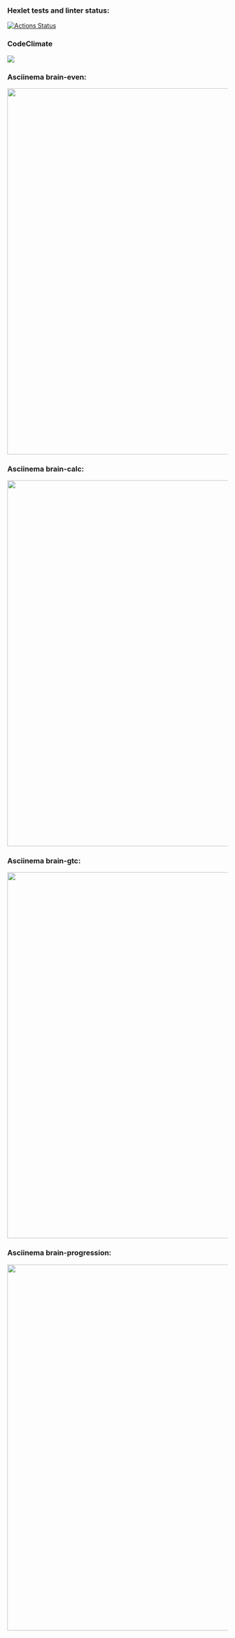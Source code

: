 ### Hexlet tests and linter status:
[![Actions Status](https://github.com/Brdm73/python-project-49/workflows/hexlet-check/badge.svg)](https://github.com/Brdm73/python-project-49/actions)

### CodeClimate
<a href="https://codeclimate.com/github/Brdm73/python-project-49/maintainability"><img src="https://api.codeclimate.com/v1/badges/eb9eb9b853127994d518/maintainability" /></a>

### Asciinema brain-even:
<a href="https://asciinema.org/a/P6MbHoV9gYrySZGt6r5YKjndk"><img src="https://asciinema.org/a/14.png" width="836"/></a>

### Asciinema brain-calc:
<a href="https://asciinema.org/a/G5EgYhsRMUdRKv6fsceNTYk3T"><img src="https://asciinema.org/a/14.png" width="836"/></a>

### Asciinema brain-gtc:
<a href="https://asciinema.org/a/r3pMymrFG2yRpdeczYp5IBbJX"><img src="https://asciinema.org/a/14.png" width="836"/></a>

### Asciinema brain-progression:
<a href="https://asciinema.org/a/4WHg5DRkZmxBipsOKLmTtloc1"><img src="https://asciinema.org/a/14.png" width="836"/></a>

